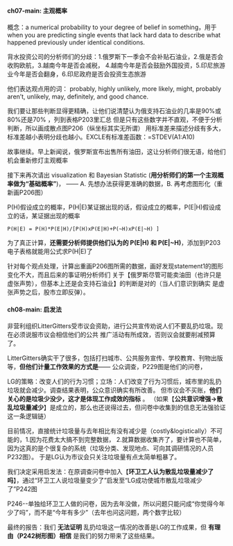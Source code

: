 #### ch07-main: 主观概率
概念：a numerical probability to your degree of belief in something，用于when you are predicting single
 events that lack hard data to describe what happened previously under identical conditions.

背水投资公司的分析师们的分歧：1.俄罗斯下一季会不会补贴石油业，2.俄是否会收购欧航，3.越南今年是否会减税，
4.越南今年是否会鼓励外国投资，5.印尼旅游业今年是否会翻身，6.印尼政府是否会投资生态旅游

他们表达观点用的词： probably, highly unlikely, more likely, might, probably aren’t, unlikely, may,
definitely, and good chance.

我们要让那些判断显得更精确，让他们说清楚认为俄支持石油业的几率是90%或80%还是70% ，列到表格P203里汇总
但是只有这些数字并不直观，不便于分析判断，所以画成散点图P206（纵坐标其实无所谓）
用标准差来描述分歧有多大，标准差越小表明分歧也越小。EXCLE有标准差函数：=STDEV(A1:A10)

故事继续。早上新闻说，俄罗斯宣布出售所有油田，这让分析师们很无语，给他们机会重新修灯主观概率

接下来再次请出 visualization 和 Bayesian Statistic (__用分析师们的第一个主观概率做为“基础概率”__)，
—— A. 先想办法获得更准确的数据，B. 再考虑图形化（重新画P206图）

P(H)假设成立的概率，P(H|E)某证据出现的话，假设成立的概率，P(E|H)假设成立的话，某证据出现的概率
```
P(H|E) = P(H)*P(E|H)/[P(H)xP(E|H)+P(~H)xP(E|~H) ]
```
为了真正计算，__还需要分析师提供他们认为的 P(E|H) 和 P(E|~H)__，添加到P203电子表格就能用公式求P(H|E)了

针对每个观点处理，计算出重画P206图所需的数据，画好发现statement1的图形变化不大，而且后来的事证明分析师们
关于【俄罗斯尽管可能卖油田（也许只是虚张声势），但基本上还是会支持石油业】的判断是对的（当人们意识到确实
是虚张声势之后，股市立即反弹）。

#### ch08-main: 启发法
非营利组织LitterGitters受市议会资助，进行公共宣传劝说人们不要乱扔垃圾。现在必须说服市议会相信他们的公共
推广活动有所成效，否则议会就要削减预算了。

LitterGitters确实干了很多，包括打扫城市、公共服务宣传、学校教育、刊物出版等，__但他们计量工作效果的方式是__——
公众调查，P229图是他们的问卷，

LG的策略：改变人们的行为习惯；立场：人们改变了行为习惯后，城市里的乱扔垃圾就会减少。调查结果表明，公众意识确实有所改善。
但市议会不买账，__他们关心的是垃圾少没少，这才是体现工作成效的指标__ 。
（如果【__公共意识增强->散乱垃圾量减少__】是成立的，那么也还说得过去，但问卷中收集到的信息无法强验证这一条逻辑链）

目前情况，直接统计垃圾量与去年相比有没有减少是（costly&logistically）不可能的，1.因为花费太大搞不到完整数据，
2.就算数据收集齐了，要计算也不简单，因为这真的是个很复杂的系统（垃圾分类、发现地点、可向其调研情况的人员P232图）。
于是LG认为市议会只关注垃圾量有点太简单粗暴了。

我们决定采用启发法：在原调查问卷中加入【__环卫工人认为散乱垃圾量减少了吗__】，通过“环卫工人说垃圾量变少了”启发至“LG成功使城市散乱垃圾减少了”P242图

P246--单独给环卫工人做的问卷，因为去年没做，所以问题只能问成“你觉得今年少了吗”，而不是“今年有多少”（去年也问这问题，两个数字比较）

最终的报告：我们 __无法证明__ 乱扔垃圾这一情况的改善是LG的工作成果，但 __有理由（P242树形图）相信__ 是我们的努力带来了这些结果。
